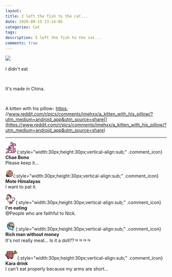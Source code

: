 ```yaml
---
layout: 
title: I left the fish to the cat...
date: 2020-09-15 13:14:05
categories: Cat
tags: 
description: I left the fish to the cat...
comments: true
---
```


![](https://blog.kakaocdn.net/dn/ECU20/btqIMWHIZ36/weHOyLRgacCvHi3oerciPK/img.png)

I didn't eat

​

It's made in China.

​

A kitten with his pillow- [https:](<https://www.reddit.com/r/pics/comments/imehxx/a_kitten_with_his_pillow/?utm_medium=android_app&utm_source=share>) //www.reddit.com/r/pics/comments/imehxx/a_kitten_with_his_pillow/?utm_medium=android_app&utm_source=share[](<https://www.reddit.com/r/pics/comments/imehxx/a_kitten_with_his_pillow/?utm_medium=android_app&utm_source=share>)

* * *

![comment](/assets/character/bunny.png){:style="width:30px;height:30px;vertical-align:sub;" .comment_icon} **Chae Bono**  
Please keep it...   
  
![comment](/assets/character/snail.png){:style="width:30px;height:30px;vertical-align:sub;" .comment_icon} **Mote Himalayas**  
I want to pat it.   
  
![comment](/assets/character/chicken.png){:style="width:30px;height:30px;vertical-align:sub;" .comment_icon} **I'm eating**  
@People who are faithful to Nick.  
  
![comment](/assets/character/goggle.png){:style="width:30px;height:30px;vertical-align:sub;" .comment_icon} **Rich man without money**  
It's not really meat... Is it a doll??ㅋㅋㅋㅋ   
  
![comment](/assets/character/trunk.png){:style="width:30px;height:30px;vertical-align:sub;" .comment_icon} **Kara drink**  
I can't eat properly because my arms are short...   
  

